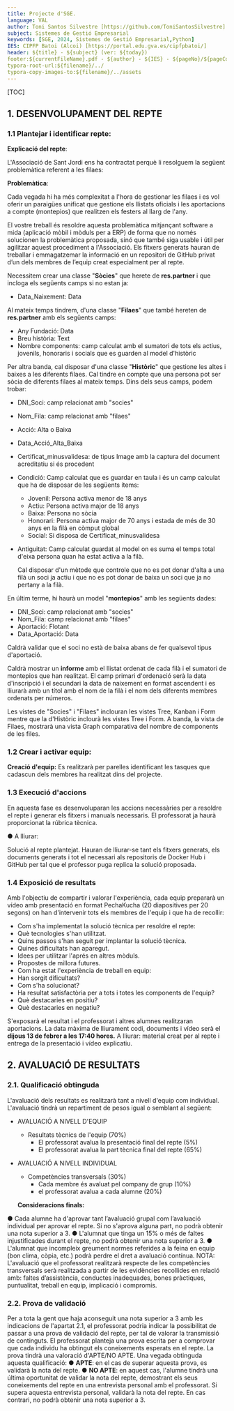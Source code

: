 ```yaml
---
title: Projecte d'SGE.
language: VAL
author: Toni Santos Silvestre [https://github.com/ToniSantosSilvestre]
subject: Sistemes de Gestió Empresarial
keywords: [SGE, 2024, Sistemes de Gestió Empresarial,Python]
IES: CIPFP Batoi (Alcoi) [https://portal.edu.gva.es/cipfpbatoi/]
header: ${title} - ${subject} (ver: ${today})
footer:${currentFileName}.pdf - ${author} - ${IES} - ${pageNo}/${pageCount}
typora-root-url:${filename}/../
typora-copy-images-to:${filename}/../assets
---
```


[TOC]

## 1. DESENVOLUPAMENT DEL REPTE

### 1.1 Plantejar i identificar repte:

**Explicació del repte**:

L'Associació de Sant Jordi ens ha contractat perquè li resolguem la següent problemàtica referent a les filaes:

**Problemàtica**:

Cada vegada hi ha més complexitat a l'hora de gestionar les filaes i es vol oferir un paraigües unificat que gestione els llistats oficials i les aportacions a compte (montepios) que realitzen els festers al llarg de l'any.

El vostre treball és resoldre aquesta problemàtica mitjançant software a mida (aplicació mòbil i mòduls per a ERP) de forma que no només solucionen la problemàtica proposada, sinó que també siga usable i útil per agilitzar aquest procediment a l'Associació.
Els fitxers generats hauran de treballar i emmagatzemar la informació en un repositori de GitHub privat d’un dels membres de l’equip creat especialment per al repte.

Necessitem crear una classe "**Sòcies**" que herete de **res.partner** i que incloga els següents camps si no estan ja:

- Data_Naixement: Data

Al mateix temps tindrem, d'una classe "**Filaes**" que també hereten de **res.partner** amb els següents camps:

- Any Fundació: Data
- Breu història: Text 
- Nombre components: camp calculat amb el sumatori de tots els actius, jovenils, honoraris i socials que es guarden al model d'històric

Per altra banda, cal disposar d'una classe "**Històric**" que gestione les altes i baixes a les diferents filaes. Cal tindre en compte que una persona pot ser sòcia de diferents filaes al mateix temps. Dins dels seus camps, podem trobar:

- DNI_Soci: camp relacionat amb "socies"

- Nom_Fila: camp relacionat amb "filaes"

- Acció: Alta o Baixa

- Data_Acció_Alta_Baixa

- Certificat_minusvalidesa: de tipus Image amb la captura del document acreditatiu si és procedent

- Condició: Camp calculat que es guardar en taula i és un camp calculat que ha de disposar de les següents ítems:

  - Jovenil: Persona activa menor de 18 anys
  - Actiu: Persona activa major de 18 anys
  - Baixa: Persona no sòcia
  - Honorari: Persona activa major de 70 anys i estada de més de 30 anys en la filà en còmput global
  - Social: Si disposa de Certificat_minusvalidesa

- Antiguitat: Camp calculat guardat al model on es suma el temps total d'eixa persona quan ha estat activa a la filà.

  Cal disposar d'un mètode que controle que no es pot donar d'alta a una filà un soci ja actiu i que no es pot donar de baixa un soci que ja no pertany a la filà.

En últim terme, hi haurà un model "**montepios**" amb les següents dades:

- DNI_Soci: camp relacionat amb "socies"
- Nom_Fila: camp relacionat amb "filaes"
- Aportació: Flotant
- Data_Aportació: Data

Caldrà validar que el soci no està de baixa abans de fer qualsevol tipus d'aportació.

Caldrà mostrar un **informe** amb el llistat ordenat de cada filà i el sumatori de montepios que han realitzat. El camp primari d'ordenació serà la data d'inscripció i el secundari la data de naixement en format ascendent i es lliurarà amb un títol amb el nom de la filà i el nom dels diferents membres ordenats per números.

Les vistes de "Socies" i "Filaes" inclouran les vistes Tree, Kanban i Form mentre que la d'Històric inclourà les vistes Tree i Form. A banda, la vista de Filaes, mostrarà una vista Graph comparativa del nombre de components de les files.

### 1.2 Crear i activar equip:

**Creació d'equip:**
Es realitzarà per parelles identificant les tasques que cadascun dels membres ha realitzat dins del projecte.

### 1.3 Execució d'accions

En aquesta fase es desenvoluparan les accions necessàries per a resoldre el repte i generar els fitxers i manuals necessaris. El professorat ja haurà proporcionat la rúbrica tècnica.

● A lliurar:

Solució al repte plantejat. Hauran de lliurar-se tant els fitxers generats, els
documents generats i tot el necessari als repositoris de Docker Hub i GitHub per
tal que el professor puga replica la solució proposada.

### 1.4 Exposició de resultats

Amb l'objectiu de compartir i valorar l'experiència, cada equip prepararà un vídeo amb
presentació en format PechaKucha (20 diapositives per 20 segons) on han d'intervenir tots els membres de l'equip i que ha de recollir:

- Com s'ha implementat la solució tècnica per resoldre el repte:
- Què tecnologies s'han utilitzat.
- Quins passos s'han seguit per implantar la solució tècnica.
- Quines dificultats han aparegut.
- Idees per utilitzar l'aprés en altres mòduls.
- Propostes de millora futures.
- Com ha estat l'experiència de treball en equip:
- Han sorgit dificultats?
- Com s'ha solucionat?
- Ha resultat satisfactòria per a tots i totes les components de l'equip?
- Què destacaries en positiu?
- Què destacaries en negatiu?

S'exposarà el resultat i el professorat i altres alumnes realitzaran aportacions.
La data màxima de lliurament codi, documents i vídeo serà el **dijous 13 de febrer a les 17:40 hores.**
A lliurar: material creat per al repte i entrega de la presentació i vídeo explicatiu.

## 2. AVALUACIÓ DE RESULTATS

### 2.1. Qualificació obtinguda

L'avaluació dels resultats es realitzarà tant a nivell d'equip com individual. L'avaluació tindrà un repartiment de pesos igual o semblant al següent:

- AVALUACIÓ A NIVELL D'EQUIP

  - Resultats tècnics de l'equip (70%)
    - El professorat avalua la presentació final del repte (5%)
    - El professorat avalua la part tècnica final del repte (65%)

- AVALUACIÓ A NIVELL INDIVIDUAL

  - Competències transversals (30%)
    - Cada membre és avaluat pel company de grup (10%)
    - el professorat avalua a cada alumne (20%)

  **Consideracions finals:**

● Cada alumne ha d'aprovar tant l’avaluació grupal com l’avaluació individual per aprovar el repte. Si no s'aprova alguna part, no podrà obtenir una nota superior a 3.
● L'alumnat que tinga un 15% o més de faltes injustificades durant el repte, no podrà
obtenir una nota superior a 3.
● L'alumnat que incompleix greument normes referides a la feina en equip (bon clima,
còpia, etc.) podrà perdre el dret a avaluació contínua.
NOTA: L'avaluació que el professorat realitzarà respecte de les competències transversals serà realitzada a partir de les evidències recollides en relació amb: faltes d’assistència, conductes inadequades, bones pràctiques, puntualitat, treball en equip, implicació i compromís.

### 2.2. Prova de validació

Per a tota la gent que haja aconseguit una nota superior a 3 amb les indicacions de l'apartat 2.1, el professorat podria indicar la possibilitat de passar a una prova de validació del repte, per tal de valorar la transmissió de continguts.
El professorat planteja una prova escrita per a comprovar que cada individu ha obtingut els
coneixements esperats en el repte. La prova tindrà una valoració d'APTE/NO APTE.
Una vegada obtinguda aquesta qualificació:
● **APTE**: en el cas de superar aquesta prova, es validarà la nota del repte.
● **NO APTE**: en aquest cas, l'alumne tindrà una última oportunitat de validar la nota del
repte, demostrant els seus coneixements del repte en una entrevista personal amb el
professorat. Si supera aquesta entrevista personal, validarà la nota del repte. En cas
contrari, no podrà obtenir una nota superior a 3.